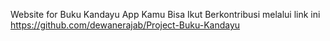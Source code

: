 Website for Buku Kandayu App
Kamu Bisa Ikut Berkontribusi melalui link ini https://github.com/dewanerajab/Project-Buku-Kandayu